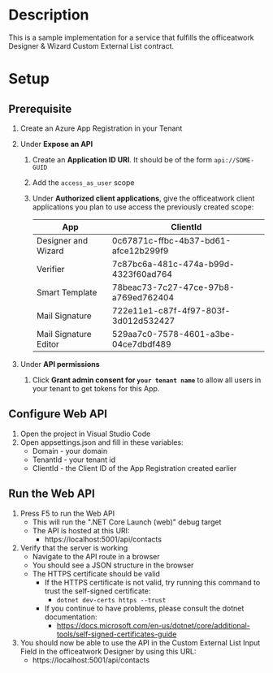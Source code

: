 ﻿# Description

This is a sample implementation for a service that fulfills the officeatwork Designer & Wizard Custom External List contract.

# Setup

## Prerequisite

1. Create an Azure App Registration in your Tenant
2. Under **Expose an API**

   1. Create an **Application ID URI**. It should be of the form `api://SOME-GUID`
   2. Add the `access_as_user` scope
   3. Under **Authorized client applications**, give the officeatwork client applications you plan to use access the previously created scope:

      | App                   | ClientId                             |
      | --------------------- | ------------------------------------ |
      | Designer and Wizard   | 0c67871c-ffbc-4b37-bd61-afce12b299f9 |
      | Verifier              | 7c87bc6a-481c-474a-b99d-4323f60ad764 |
      | Smart Template        | 78beac73-7c27-47ce-97b8-a769ed762404 |
      | Mail Signature        | 722e11e1-c87f-4f97-803f-3d012d532427 |
      | Mail Signature Editor | 529aa7c0-7578-4601-a3be-04ce7dbdf489 |

3. Under **API permissions**
   1. Click **Grant admin consent for `your tenant name`** to allow all users in your tenant to get tokens for this App.

## Configure Web API

1. Open the project in Visual Studio Code
2. Open appsettings.json and fill in these variables:
   - Domain - your domain
   - TenantId - your tenant id
   - ClientId - the Client ID of the App Registration created earlier

## Run the Web API

1. Press F5 to run the Web API
   - This will run the ".NET Core Launch (web)" debug target
   - The API is hosted at this URI:
     - https://localhost:5001/api/contacts
2. Verify that the server is working
   - Navigate to the API route in a browser
   - You should see a JSON structure in the browser
   - The HTTPS certificate should be valid
     - If the HTTPS certificate is not valid, try running this command to trust the self-signed certificate:
       - `dotnet dev-certs https --trust`
     - If you continue to have problems, please consult the dotnet documentation:
       - https://docs.microsoft.com/en-us/dotnet/core/additional-tools/self-signed-certificates-guide
3. You should now be able to use the API in the Custom External List Input Field in the officeatwork Designer by using this URL:
   - https://localhost:5001/api/contacts
